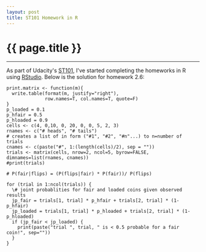 ```yaml
---
layout: post
title: ST101 Homework in R
---
```


# {{ page.title }}

---------------------------------------

As part of Udacity's [ST101](http://www.udacity.com/view#Course/st101/), I've started completing the homeworks in R using [RStudio](http://rstudio.org/). Below is the solution for homework 2.6:

    print.matrix <- function(m){
      write.table(format(m, justify="right"),
                  row.names=T, col.names=T, quote=F)
    }
    p_loaded = 0.1
    p_hfair = 0.5
    p_hloaded = 0.9
    cells <- c(4, 0,10, 0, 20, 0, 0, 5, 2, 3)
    rnames <- c("# heads", "# tails")
    # creates a list of in form ("#1", "#2", "#n"...) to n=number of trials
    cnames <- c(paste("#", 1:(length(cells)/2), sep = "")) 
    trials <- matrix(cells, nrow=2, ncol=5, byrow=FALSE, dimnames=list(rnames, cnames))
    #print(trials)
     
    # P(fair|flips) = (P(flips|fair) * P(fair))/ P(flips)
     
    for (trial in 1:ncol(trials)) {
      \# joint probablities for fair and loaded coins given observed results
      jp_fair = trials[1, trial] * p_hfair + trials[2, trial] * (1-p_hfair)
      jp_loaded = trials[1, trial] * p_hloaded + trials[2, trial] * (1-p_hloaded)
      if (jp_fair < jp_loaded) {
        print(paste("trial ", trial, " is < 0.5 probable for a fair coin!", sep=""))
      } 
    }

